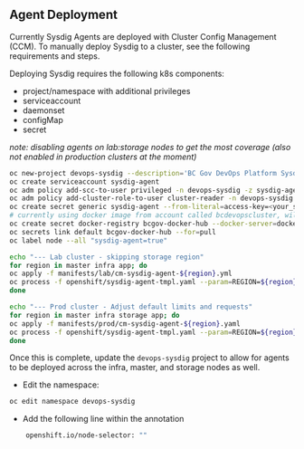 ## Agent Deployment
Currently Sysdig Agents are deployed with Cluster Config Management (CCM). To manually deploy Sysdig to a cluster, see the following requirements and steps.

Deploying Sysdig requires the following k8s components:

- project/namespace with additional privileges
- serviceaccount
- daemonset
- configMap
- secret

*note: disabling agents on lab:storage nodes to get the most coverage (also not enabled in production clusters at the moment)*

``` bash
oc new-project devops-sysdig --description='BC Gov DevOps Platform Sysdig Monitoring Platform'
oc create serviceaccount sysdig-agent
oc adm policy add-scc-to-user privileged -n devops-sysdig -z sysdig-agent
oc adm policy add-cluster-role-to-user cluster-reader -n devops-sysdig -z sysdig-agent
oc create secret generic sysdig-agent --from-literal=access-key=<your_sysdig_access_key> -n devops-sysdig
# currently using docker image from account called bcdevopscluster, will switch to artifactory when ready:
oc create secret docker-registry bcgov-docker-hub --docker-server=docker.io --docker-username=bcdevopscluster --docker-password=<docker_password> --docker-email=unused
oc secrets link default bcgov-docker-hub --for=pull
oc label node --all "sysdig-agent=true"

echo "--- Lab cluster - skipping storage region"
for region in master infra app; do
oc apply -f manifests/lab/cm-sysdig-agent-${region}.yml
oc process -f openshift/sysdig-agent-tmpl.yaml --param=REGION=${region} -o yaml | oc apply -f -
done

echo "--- Prod cluster - Adjust default limits and requests"
for region in master infra storage app; do
oc apply -f manifests/prod/cm-sysdig-agent-${region}.yaml
oc process -f openshift/sysdig-agent-tmpl.yaml --param=REGION=${region} --param-file=openshift/prod.env -o yaml | oc apply -f -
done
```

Once this is complete, update the `devops-sysdig` project to allow for agents to be deployed across the infra, master, and storage nodes as well.

- Edit the namespace:

``` bash
oc edit namespace devops-sysdig
```

- Add the following line within the annotation

``` bash
    openshift.io/node-selector: ""
```

